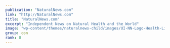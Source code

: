 ```yaml
---
publication: "NaturalNews.com"
link: "http://NaturalNews.com"
title: "NaturalNews.com"
excerpt: "Independent News on Natural Health and the World"
image: "wp-content/themes/naturalnews-child/images/UI-NN-Logo-Health-Life-Liberty.svg"
group: con
rank: 8
---
```

